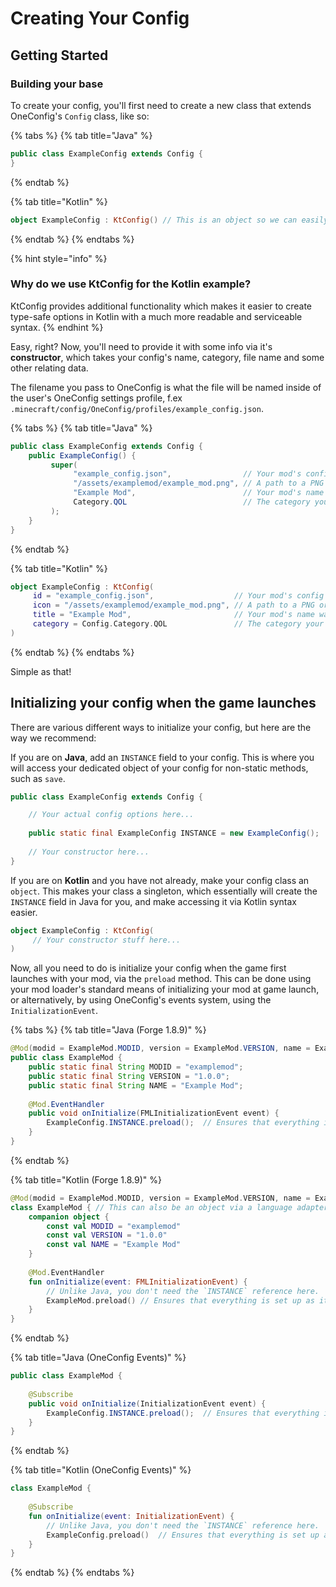 # Creating Your Config

## Getting Started

### Building your base

To create your config, you'll first need to create a new class that extends OneConfig's `Config` class, like so:

{% tabs %}
{% tab title="Java" %}
```java
public class ExampleConfig extends Config {
}
```
{% endtab %}

{% tab title="Kotlin" %}
```kotlin
object ExampleConfig : KtConfig() // This is an object so we can easily access a singleton instance of the config. Refer to later section for more info
```
{% endtab %}
{% endtabs %}

{% hint style="info" %}
### Why do we use KtConfig for the Kotlin example?

KtConfig provides additional functionality which makes it easier to create type-safe options in Kotlin with a much more readable and serviceable syntax.
{% endhint %}

Easy, right? Now, you'll need to provide it with some info via it's **constructor**, which takes your config's name, category, file name and some other relating data.

The filename you pass to OneConfig is what the file will be named inside of the user's OneConfig settings profile, f.ex `.minecraft/config/OneConfig/profiles/example_config.json`.

{% tabs %}
{% tab title="Java" %}
```java
public class ExampleConfig extends Config {
    public ExampleConfig() {
         super(
              "example_config.json",                // Your mod's config file's name and extension
              "/assets/examplemod/example_mod.png", // A path to a PNG or SVG file, used as your mod's icon in OneConfig's UI
              "Example Mod",                        // Your mod's name was it is shown in OneConfig's UI
              Category.QOL                          // The category your mod will be sorted in within OneConfig's UI
         );   
    }
}
```
{% endtab %}

{% tab title="Kotlin" %}
```kotlin
object ExampleConfig : KtConfig(
     id = "example_config.json",                  // Your mod's config file's name and extension
     icon = "/assets/examplemod/example_mod.png", // A path to a PNG or SVG file, used as your mod's icon in OneConfig's UI
     title = "Example Mod",                       // Your mod's name was it is shown in OneConfig's UI
     category = Config.Category.QOL               // The category your mod will be sorted in within OneConfig's UI
)
```
{% endtab %}
{% endtabs %}

Simple as that!&#x20;

## Initializing your config when the game launches

There are various different ways to initialize your config, but here are the way we recommend:

If you are on **Java**, add an `INSTANCE` field to your config. This is where you will access your dedicated object of your config for non-static methods, such as `save`.

```java
public class ExampleConfig extends Config {

    // Your actual config options here...
    
    public static final ExampleConfig INSTANCE = new ExampleConfig();
    
    // Your constructor here...
}
```

If you are on **Kotlin** and you have not already, make your config class an `object`. This makes your class a singleton, which essentially will create the `INSTANCE` field in Java for you, and make accessing it via Kotlin syntax easier.

```kotlin
object ExampleConfig : KtConfig(
     // Your constructor stuff here...
)
```

Now, all you need to do is initialize your config when the game first launches with your mod, via the `preload` method. This can be done using your mod loader's standard means of initializing your mod at game launch, or alternatively, by using OneConfig's events system, using the `InitializationEvent`.

{% tabs %}
{% tab title="Java (Forge 1.8.9)" %}
```java
@Mod(modid = ExampleMod.MODID, version = ExampleMod.VERSION, name = ExampleMod.NAME)
public class ExampleMod {
    public static final String MODID = "examplemod";
    public static final String VERSION = "1.0.0";
    public static final String NAME = "Example Mod";
    
    @Mod.EventHandler
    public void onInitialize(FMLInitializationEvent event) {
        ExampleConfig.INSTANCE.preload();  // Ensures that everything is set up as it should be!
    }
}
```
{% endtab %}

{% tab title="Kotlin (Forge 1.8.9)" %}
```kotlin
@Mod(modid = ExampleMod.MODID, version = ExampleMod.VERSION, name = ExampleMod.NAME)
class ExampleMod { // This can also be an object via a language adapter, which you can use via OneConfig!
    companion object {
        const val MODID = "examplemod"
        const val VERSION = "1.0.0"
        const val NAME = "Example Mod"
    }
    
    @Mod.EventHandler
    fun onInitialize(event: FMLInitializationEvent) {
        // Unlike Java, you don't need the `INSTANCE` reference here.
        ExampleMod.preload() // Ensures that everything is set up as it should be!
    }
}
```
{% endtab %}

{% tab title="Java (OneConfig Events)" %}
```java
public class ExampleMod {
    
    @Subscribe
    public void onInitialize(InitializationEvent event) {
        ExampleConfig.INSTANCE.preload();  // Ensures that everything is set up as it should be!
    }
}
```
{% endtab %}

{% tab title="Kotlin (OneConfig Events)" %}
```kotlin
class ExampleMod {
    
    @Subscribe
    fun onInitialize(event: InitializationEvent) {
        // Unlike Java, you don't need the `INSTANCE` reference here.
        ExampleConfig.preload()  // Ensures that everything is set up as it should be!
    }
}
```
{% endtab %}
{% endtabs %}
